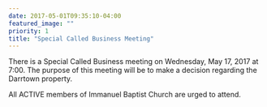 ```yaml
---
date: 2017-05-01T09:35:10-04:00
featured_image: ""
priority: 1
title: "Special Called Business Meeting"
---
```


There is a Special Called Business meeting on Wednesday, May 17, 2017 at 7:00. The purpose of this meeting will be to make a decision regarding the Darrtown property.
 
All ACTIVE members of Immanuel Baptist Church are urged to attend.